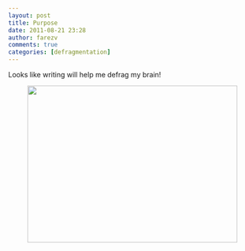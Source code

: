 ```yaml
---
layout: post
title: Purpose
date: 2011-08-21 23:28
author: farezv
comments: true
categories: [defragmentation]
---
```

Looks like writing will help me defrag my brain!
<p style="text-align:center;"><img class="aligncenter" title="Defragmentation" alt="" src="http://www.splitreason.com/blog/img/defrag.jpg" width="426" height="318" /></p>
